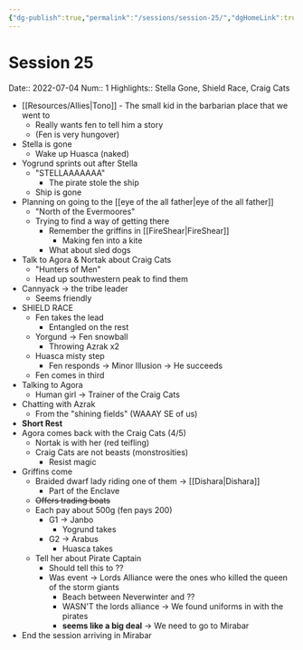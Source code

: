 ```yaml
---
{"dg-publish":true,"permalink":"/sessions/session-25/","dgHomeLink":true,"dgPassFrontmatter":false}
---
```


# Session 25
Date:: 2022-07-04
Num:: 1
Highlights:: Stella Gone, Shield Race, Craig Cats

- [[Resources/Allies|Tono]] - The small kid in the barbarian place that we went to
	- Really wants fen to tell him a story
	- (Fen is very hungover)
- Stella is gone
	- Wake up Huasca (naked)
- Yogrund sprints out after Stella
	- "STELLAAAAAAA"
		- The pirate stole the ship
	- Ship is gone
- Planning on going to the [[eye of the all father|eye of the all father]]
	- "North of the Evermoores"
	- Trying to find a way of getting there
		- Remember the griffins in [[FireShear|FireShear]]
			- Making fen into a kite
		- What about sled dogs
- Talk to Agora & Nortak about Craig Cats
	- "Hunters of Men"
	- Head up southwestern peak to find them
- Cannyack -> the tribe leader
	- Seems friendly
- SHIELD RACE
	- Fen takes the lead
		- Entangled on the rest
	- Yorgund -> Fen snowball
		- Throwing Azrak x2
	- Huasca misty step
		- Fen responds -> Minor Illusion -> He succeeds
	- Fen comes in third
- Talking to Agora
	- Human girl -> Trainer of the Craig Cats
- Chatting with Azrak
	- From the "shining fields" (WAAAY SE of us)
- **Short Rest**
- Agora comes back with the Craig Cats (4/5)
	- Nortak is with her (red teifling)
	- Craig Cats are not beasts (monstrosities)
		- Resist magic 
- Griffins come 
	- Braided dwarf lady riding one of them -> [[Dishara|Dishara]]
		- Part of the Enclave 
	- ~~Offers trading boats~~
	- Each pay about 500g (fen pays 200)
		- G1 -> Janbo
			- Yogrund takes
		- G2 -> Arabus
			- Huasca takes
	- Tell her about Pirate Captain
		- Should tell this to ??
		- Was event -> Lords Alliance were the ones who killed the queen of the storm giants
			- Beach between Neverwinter and ??
			- WASN'T the lords alliance -> We found uniforms in with the pirates
			- **seems like a big deal** -> We need to go to Mirabar
- End the session arriving in Mirabar
			